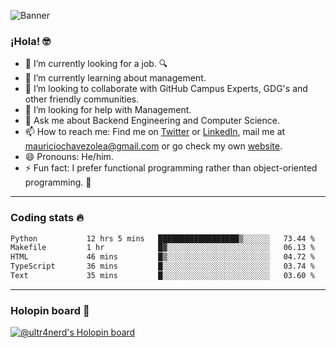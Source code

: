 ![Banner](banner.gif)

### ¡Hola! 🤓

- 🔭 I’m currently looking for a job. 🔍
- 🌱 I’m currently learning about management.
- 👯 I’m looking to collaborate with GitHub Campus Experts, GDG's and other friendly communities.
- 🤔 I’m looking for help with Management.
- 💬 Ask me about Backend Engineering and Computer Science.
- 📫 How to reach me: Find me on [Twitter](https://twitter.com/ultr4nerd) or [LinkedIn](https://www.linkedin.com/in/ultr4nerd), mail me at [mauriciochavezolea@gmail.com](mailto:mauriciochavezolea@gmail.com) or go check my own [website](https://mauriciochavez.dev).
- 😄 Pronouns: He/him. 
- ⚡ Fun fact: I prefer functional programming rather than object-oriented programming. 🤭
---

### Coding stats 🔥

<!--START_SECTION:waka-->

```txt
Python           12 hrs 5 mins   ██████████████████▒░░░░░░   73.44 %
Makefile         1 hr            █▓░░░░░░░░░░░░░░░░░░░░░░░   06.13 %
HTML             46 mins         █▒░░░░░░░░░░░░░░░░░░░░░░░   04.72 %
TypeScript       36 mins         █░░░░░░░░░░░░░░░░░░░░░░░░   03.74 %
Text             35 mins         █░░░░░░░░░░░░░░░░░░░░░░░░   03.60 %
```

<!--END_SECTION:waka-->

---

### Holopin board 🦖

[![@ultr4nerd's Holopin board](https://holopin.me/ultr4nerd)](https://holopin.io/@ultr4nerd)

